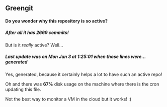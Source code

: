 ## Greengit

#### Do you wonder why this repository is so active?

##### After all it has 2669 commits!

But is it *really* active? Well...

##### Last update was on Mon Jun 3 at 1:25:01 when those lines were... generated

Yes, generated, because it certainly helps a lot to have such an active repo!

Oh and there was **67%** disk usage on the machine
where there is the cron updating this file.

Not the best way to monitor a VM in the cloud but it works! :)
